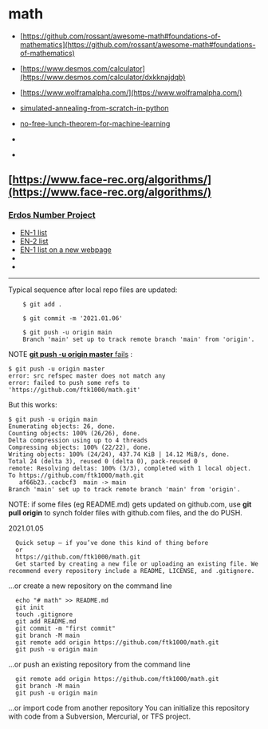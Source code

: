 # math

* [https://github.com/rossant/awesome-math#foundations-of-mathematics](https://github.com/rossant/awesome-math#foundations-of-mathematics)<br>

* [https://www.desmos.com/calculator](https://www.desmos.com/calculator/dxkknajdqb)

* [https://www.wolframalpha.com/](https://www.wolframalpha.com/)

* [simulated-annealing-from-scratch-in-python](https://machinelearningmastery.com/simulated-annealing-from-scratch-in-python/)

* [no-free-lunch-theorem-for-machine-learning](https://machinelearningmastery.com/no-free-lunch-theorem-for-machine-learning/)

* []()


* []()
 
## [https://www.face-rec.org/algorithms/](https://www.face-rec.org/algorithms/)



### [Erdos Number Project](https://oakland.edu/enp/)
* [EN-1 list](https://oakland.edu/enp/thedata/erdos1/)
* [EN-2 list](https://oakland.edu/enp/thedata/erdos2/)
* [EN-1 list on a new webpage](https://sites.google.com/a/oakland.edu/jerry-grossman-home-page/home/the-erdoes-number-project/the-erdoes-number-project-data-files/erdos1)
* []()
* []()


---------

Typical sequence after local repo files are updated:

		$ git add .

		$ git commit -m '2021.01.06'

		$ git push -u origin main
		Branch 'main' set up to track remote branch 'main' from 'origin'.



NOTE [**git push -u origin master** fails](https://stackoverflow.com/questions/60660765/error-failed-to-push-some-refs-to-https-github-com) : 

	$ git push -u origin master
	error: src refspec master does not match any
	error: failed to push some refs to 'https://github.com/ftk1000/math.git'

But this works:

	$ git push -u origin main
	Enumerating objects: 26, done.
	Counting objects: 100% (26/26), done.
	Delta compression using up to 4 threads
	Compressing objects: 100% (22/22), done.
	Writing objects: 100% (24/24), 437.74 KiB | 14.12 MiB/s, done.
	Total 24 (delta 3), reused 0 (delta 0), pack-reused 0
	remote: Resolving deltas: 100% (3/3), completed with 1 local object.
	To https://github.com/ftk1000/math.git
	   af66b23..cacbcf3  main -> main
	Branch 'main' set up to track remote branch 'main' from 'origin'.

NOTE: if some files (eg README.md) gets updated on github.com, use **git pull origin** to synch folder files with github.com files, and the do PUSH.


2021.01.05

      Quick setup — if you’ve done this kind of thing before
      or	
      https://github.com/ftk1000/math.git
      Get started by creating a new file or uploading an existing file. We recommend every repository include a README, LICENSE, and .gitignore.

…or create a new repository on the command line

      echo "# math" >> README.md
      git init
	  touch .gitignore
      git add README.md
      git commit -m "first commit"
      git branch -M main
      git remote add origin https://github.com/ftk1000/math.git
      git push -u origin main
                
…or push an existing repository from the command line

      git remote add origin https://github.com/ftk1000/math.git
      git branch -M main
      git push -u origin main

…or import code from another repository
You can initialize this repository with code from a Subversion, Mercurial, or TFS project.

